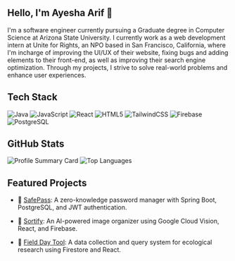 ## Hello, I'm Ayesha Arif 👋

I'm a software engineer currently pursuing a Graduate degree in Computer Science at Arizona State University. I currently work as a web development intern at Unite for Rights, an NPO based in San Francisco, California, where I'm incharge of improving the UI/UX of their website, fixing bugs and adding elements to their front-end, as well as improving their search engine optimization. Through my projects, I strive to solve real-world problems and enhance user experiences.

## Tech Stack

![Java](https://img.shields.io/badge/java-%23ED8B00.svg?style=for-the-badge&logo=openjdk&logoColor=white) ![JavaScript](https://img.shields.io/badge/javascript-%23F7DF1E.svg?style=for-the-badge&logo=javascript&logoColor=black) ![React](https://img.shields.io/badge/react-%2320232a.svg?style=for-the-badge&logo=react&logoColor=%2361DAFB) ![HTML5](https://img.shields.io/badge/html5-%23E34F26.svg?style=for-the-badge&logo=html5&logoColor=white) ![TailwindCSS](https://img.shields.io/badge/tailwindcss-%2338B2AC.svg?style=for-the-badge&logo=tailwind-css&logoColor=white) ![Firebase](https://img.shields.io/badge/firebase-%23039BE5.svg?style=for-the-badge&logo=firebase) ![PostgreSQL](https://img.shields.io/badge/postgresql-%23316192.svg?style=for-the-badge&logo=postgresql&logoColor=white) 


## GitHub Stats

 ![Profile Summary Card](https://github-profile-summary-cards.vercel.app/api/cards/profile-details?username=ayeshaArif6&theme=github_dark)
 ![Top Languages](https://github-readme-stats.vercel.app/api/top-langs/?username=ayeshaArif6&layout=compact&theme=github_dark)

## Featured Projects

- 🧠 [SafePass](https://github.com/ayeshaArif6/safepass):
      A zero-knowledge password manager with Spring Boot, PostgreSQL, and JWT authentication.
  
- 📸 [Sortify](https://github.com/ayeshaArif6/sortify):
      An AI-powered image organizer using Google Cloud Vision, React, and Firebase.
  
- 🌿 [Field Day Tool](https://github.com/ayeshaArif6/fieldday):
      A data collection and query system for ecological research using Firestore and React.

<!--
**ayeshaArif6/ayeshaArif6** is a ✨ _special_ ✨ repository because its `README.md` (this file) appears on your GitHub profile.


Here are some ideas to get you started:

- 🔭 I’m currently working on ...
- 🌱 I’m currently learning ...
- 👯 I’m looking to collaborate on ...
- 🤔 I’m looking for help with ...
- 💬 Ask me about ...
- 📫 How to reach me: ...
- 😄 Pronouns: ...
- ⚡ Fun fact: ...
-->
